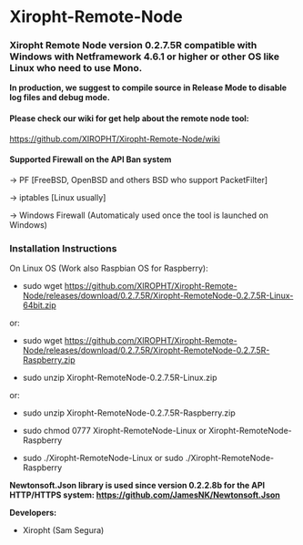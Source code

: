 # Xiropht-Remote-Node
<h3>Xiropht Remote Node version 0.2.7.5R compatible with Windows with Netframework 4.6.1 or higher or other OS like Linux who need to use Mono.</h3>

**In production, we suggest to compile source in Release Mode to disable log files and debug mode.**

<h4>Please check our wiki for get help about the remote node tool:</h4>

https://github.com/XIROPHT/Xiropht-Remote-Node/wiki

<h4>Supported Firewall on the API Ban system</h4>

-> PF [FreeBSD, OpenBSD and others BSD who support PacketFilter]

-> iptables [Linux usually]

-> Windows Firewall (Automaticaly used once the tool is launched on Windows)

<h3>Installation Instructions</h3>

On Linux OS (Work also Raspbian OS for Raspberry):

- sudo wget https://github.com/XIROPHT/Xiropht-Remote-Node/releases/download/0.2.7.5R/Xiropht-RemoteNode-0.2.7.5R-Linux-64bit.zip

or:

- sudo wget https://github.com/XIROPHT/Xiropht-Remote-Node/releases/download/0.2.7.5R/Xiropht-RemoteNode-0.2.7.5R-Raspberry.zip

- sudo unzip Xiropht-RemoteNode-0.2.7.5R-Linux.zip

or:

- sudo unzip Xiropht-RemoteNode-0.2.7.5R-Raspberry.zip

- sudo chmod 0777 Xiropht-RemoteNode-Linux or Xiropht-RemoteNode-Raspberry

- sudo ./Xiropht-RemoteNode-Linux or sudo ./Xiropht-RemoteNode-Raspberry

**Newtonsoft.Json library is used since version 0.2.2.8b for the API HTTP/HTTPS system: https://github.com/JamesNK/Newtonsoft.Json**

**Developers:**

- Xiropht (Sam Segura)

